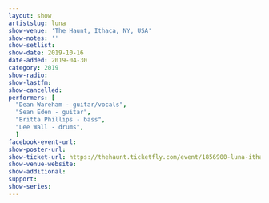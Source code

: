 ```yaml
---
layout: show
artistslug: luna
show-venue: 'The Haunt, Ithaca, NY, USA'
show-notes: ''
show-setlist: 
show-date: 2019-10-16
date-added: 2019-04-30
category: 2019
show-radio: 
show-lastfm: 
show-cancelled: 
performers: [
  "Dean Wareham - guitar/vocals",
  "Sean Eden - guitar",
  "Britta Phillips - bass",
  "Lee Wall - drums",
  ]
facebook-event-url: 
show-poster-url: 
show-ticket-url: https://thehaunt.ticketfly.com/event/1856900-luna-ithaca/
show-venue-website: 
show-additional: 
support:
show-series: 
---
```



